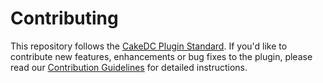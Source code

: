 Contributing
============

This repository follows the [CakeDC Plugin Standard](http://cakedc.com/plugins). If you'd like to contribute new features, enhancements or bug fixes to the plugin, please read our [Contribution Guidelines](http://cakedc.com/plugins) for detailed instructions.